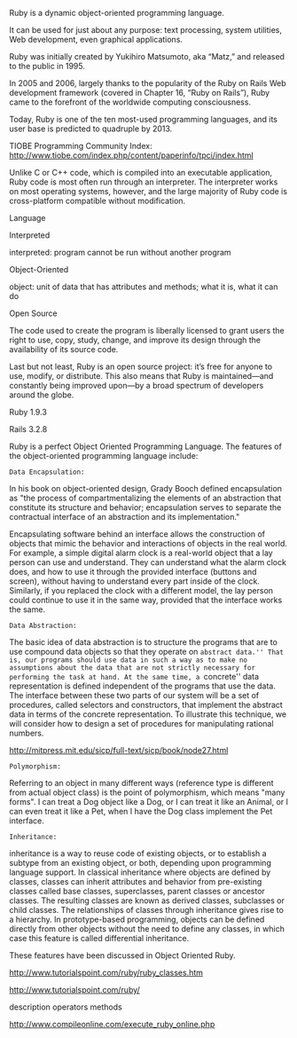 Ruby is a dynamic object-oriented programming language.

It can be used for just about any purpose: text processing, system utilities, Web development, even graphical applications.

Ruby was initially created by Yukihiro Matsumoto, aka “Matz,” and released to the public in 1995.

In 2005 and 2006, largely thanks to the popularity of the Ruby on Rails Web development framework (covered in Chapter 16, “Ruby on Rails”), Ruby came to the forefront of the worldwide computing consciousness.

Today, Ruby is one of the ten most-used programming languages, and its user base is predicted to quadruple by 2013.

TIOBE Programming Community Index: http://www.tiobe.com/index.php/content/paperinfo/tpci/index.html

Unlike C or C++ code, which is compiled into an executable application, Ruby code is most often run through an interpreter. The interpreter works on most operating systems, however, and the large majority of Ruby code is cross-platform compatible without modification.

Language

Interpreted

interpreted: program cannot be run without another program

Object-Oriented

object: unit of data that has attributes and methods; what it is, what it can do

Open Source

The code used to create the program is liberally licensed to grant users the right to use, copy, study, change, and improve its design through the availability of its source code.

Last but not least, Ruby is an open source project: it’s free for anyone to use, modify, or distribute. This also means that Ruby is maintained—and constantly being improved upon—by a broad spectrum of developers around the globe.

Ruby
1.9.3

Rails
3.2.8


Ruby is a perfect Object Oriented Programming Language. The features of the object-oriented programming language include:

    Data Encapsulation:

In his book on object-oriented design, Grady Booch defined encapsulation as "the process of compartmentalizing the elements of an abstraction that constitute its structure and behavior; encapsulation serves to separate the contractual interface of an abstraction and its implementation."

Encapsulating software behind an interface allows the construction of objects that mimic the behavior and interactions of objects in the real world. For example, a simple digital alarm clock is a real-world object that a lay person can use and understand. They can understand what the alarm clock does, and how to use it through the provided interface (buttons and screen), without having to understand every part inside of the clock. Similarly, if you replaced the clock with a different model, the lay person could continue to use it in the same way, provided that the interface works the same.

    Data Abstraction:

The basic idea of data abstraction is to structure the programs that are to use compound data objects so that they operate on ``abstract data.'' That is, our programs should use data in such a way as to make no assumptions about the data that are not strictly necessary for performing the task at hand. At the same time, a ``concrete'' data representation is defined independent of the programs that use the data. The interface between these two parts of our system will be a set of procedures, called selectors and constructors, that implement the abstract data in terms of the concrete representation. To illustrate this technique, we will consider how to design a set of procedures for manipulating rational numbers.

http://mitpress.mit.edu/sicp/full-text/sicp/book/node27.html

    Polymorphism:

Referring to an object in many different ways (reference type is different from actual object class) is the point of polymorphism, which means "many forms". I can treat a Dog object like a Dog, or I can treat it like an Animal, or I can even treat it like a Pet, when I have the Dog class implement the Pet interface.

    Inheritance:

inheritance is a way to reuse code of existing objects, or to establish a subtype from an existing object, or both, depending upon programming language support. In classical inheritance where objects are defined by classes, classes can inherit attributes and behavior from pre-existing classes called base classes, superclasses, parent classes or ancestor classes. The resulting classes are known as derived classes, subclasses or child classes. The relationships of classes through inheritance gives rise to a hierarchy. In prototype-based programming, objects can be defined directly from other objects without the need to define any classes, in which case this feature is called differential inheritance.

These features have been discussed in Object Oriented Ruby.

http://www.tutorialspoint.com/ruby/ruby_classes.htm

http://www.tutorialspoint.com/ruby/

description
operators
methods


http://www.compileonline.com/execute_ruby_online.php


